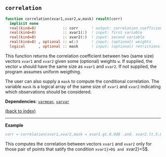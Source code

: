 
## ```correlation```

```fortran
function correlation(xvar1,xvar2,w,mask) result(corr)
  implicit none
  real(kind=8)            :: corr      ! output: correlation coefficient between xvar1 and xvar2
  real(kind=8)            :: xvar1(:)  ! input: first variable
  real(kind=8)            :: xvar2(:)  ! input: second variable
  real(kind=8) , optional :: w(:)      ! input: (optional) weights
  logical      , optional :: mask      ! input: (optional) retrictions on observations
```

This function returns the correlation coefficient between two (same size) vectors `xvar1` and `xvar2` given some (optional) weights `w`. If supplied, the vector `w` should have the same size as `xvar1` and `xvar2`. If not supplied, the program assumes uniform weigthing.

The user can also supply a `mask` to compute the conditional correlation. The variable `mask` is a logical array of the same size of `xvar1` and `xvar2` indicating which observations should be considered.

**Dependencies**: [`varmean`](varmean.md),  [`varvar`](varvar.md)

[(back to index)](../index.md)

---

**Example**

```fortran
corr = correlation(xvar1,xvar2,mask = xvar1.gt.0.0d0 .and. xvar2.lt.5.0d0)
```

This computes the correlation between vectors `xvar1` and `xvar2` only for those pair of points that satify the condition `xvar1}>0$ and `xvar2}<5$.





